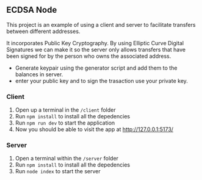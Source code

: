 ## ECDSA Node

This project is an example of using a client and server to facilitate transfers between different addresses.

It incorporates Public Key Cryptography. By using Elliptic Curve Digital Signatures we can make it so the server only allows transfers that have been signed for by the person who owns the associated address.

- Generate keypair using the generator script and add them to the balances in server.
- enter your public key and to sign the trasaction use your private key.

### Client

1. Open up a terminal in the `/client` folder
2. Run `npm install` to install all the depedencies
3. Run `npm run dev` to start the application
4. Now you should be able to visit the app at http://127.0.0.1:5173/

### Server

1. Open a terminal within the `/server` folder
2. Run `npm install` to install all the depedencies
3. Run `node index` to start the server
